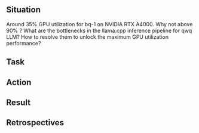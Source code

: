 ## Situation
Around 35% GPU utilization for bq-1 on NVIDIA RTX A4000. Why not above 90% ? What are the bottlenecks in the llama.cpp inference pipeline for qwq LLM? How to resolve them to unlock the maximum GPU utilization performance?
## Task
## Action
## Result
## Retrospectives
